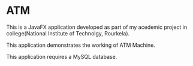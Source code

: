 # ATM
This is a JavaFX application developed as part of my acedemic project in college(National Institute of Technolgy, Rourkela).

This application demonstrates the working of ATM Machine.

This application requires a MySQL database.
